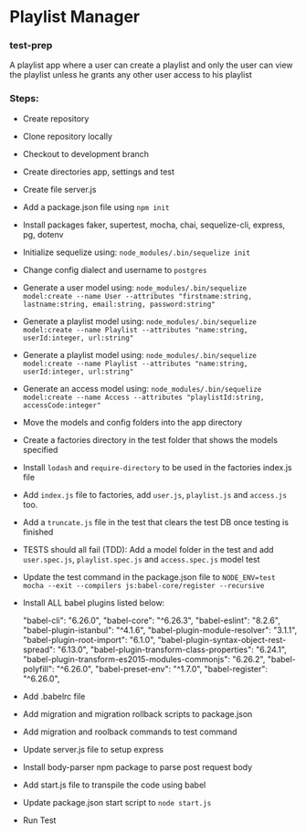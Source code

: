 # Playlist Manager
### test-prep
A playlist app where a user can create a playlist and only the user can view the playlist unless he grants any other user access to his playlist

### Steps:

- Create repository
- Clone repository locally
- Checkout to development branch
- Create directories app, settings and test
- Create file server.js
- Add a package.json file using `npm init`
- Install packages faker, supertest, mocha, chai, sequelize-cli, express, pg, dotenv
- Initialize sequelize using: `node_modules/.bin/sequelize init`
- Change config dialect and username to `postgres`
- Generate a user model using: `node_modules/.bin/sequelize model:create --name User --attributes "firstname:string, lastname:string, email:string, password:string"`
- Generate a playlist model using: `node_modules/.bin/sequelize model:create --name Playlist --attributes "name:string, userId:integer, url:string"`
- Generate a playlist model using: `node_modules/.bin/sequelize model:create --name Playlist --attributes "name:string, userId:integer, url:string"`
- Generate an access model using: `node_modules/.bin/sequelize model:create --name Access --attributes "playlistId:string, accessCode:integer"`
- Move the models and config folders into the app directory
- Create a factories directory in the test folder that shows the models specified
- Install `lodash` and `require-directory` to be used in the factories index.js file
- Add `index.js` file to factories, add `user.js`, `playlist.js` and `access.js` too.
- Add a `truncate.js` file in the test that clears the test DB once testing is finished
- TESTS should all fail (TDD): Add a model folder in the test and add `user.spec.js`, `playlist.spec.js` and `access.spec.js` model test
- Update the test command in the package.json file to `NODE_ENV=test mocha --exit --compilers js:babel-core/register --recursive`
- Install ALL babel plugins listed below:

    "babel-cli": "6.26.0",
    "babel-core": "^6.26.3",
    "babel-eslint": "8.2.6",
    "babel-plugin-istanbul": "^4.1.6",
    "babel-plugin-module-resolver": "3.1.1",
    "babel-plugin-root-import": "6.1.0",
    "babel-plugin-syntax-object-rest-spread": "6.13.0",
    "babel-plugin-transform-class-properties": "6.24.1",
    "babel-plugin-transform-es2015-modules-commonjs": "6.26.2",
    "babel-polyfill": "^6.26.0",
    "babel-preset-env": "^1.7.0",
    "babel-register": "^6.26.0",

- Add .babelrc file
- Add migration and migration rollback scripts to package.json
- Add migration and roolback commands to test command
- Update server.js file to setup express
- Install body-parser npm package to parse post request body
- Add start.js file to transpile the code using babel
- Update package.json start script to `node start.js`
- Run Test
